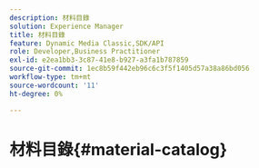 ```yaml
---
description: 材料目錄
solution: Experience Manager
title: 材料目錄
feature: Dynamic Media Classic,SDK/API
role: Developer,Business Practitioner
exl-id: e2ea1bb3-3c87-41e8-b927-a3fa1b787859
source-git-commit: 1ec8b59f442eb96c6c3f5f1405d57a38a86bd056
workflow-type: tm+mt
source-wordcount: '11'
ht-degree: 0%

---
```


# 材料目錄{#material-catalog}
